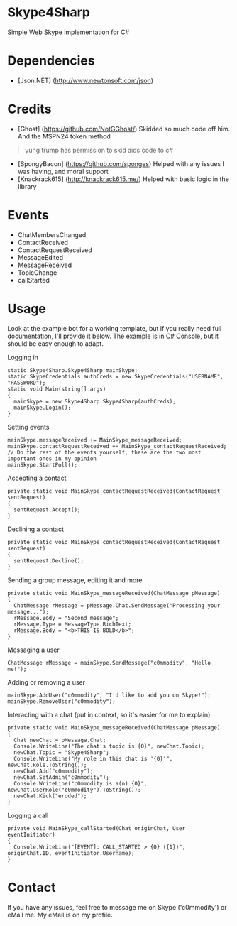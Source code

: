 # Skype4Sharp
Simple Web Skype implementation for C#
# Dependencies
- [Json.NET] (http://www.newtonsoft.com/json)

# Credits
- [Ghost] (https://github.com/NotGGhost/) Skidded so much code off him. And the MSPN24 token method

> yung trump has permission to skid aids code to c#

- [SpongyBacon] (https://github.com/sponges) Helped with any issues I was having, and moral support
- [Knackrack615] (http://knackrack615.me/) Helped with basic logic in the library

# Events
- ChatMembersChanged
- ContactReceived
- ContactRequestReceived
- MessageEdited
- MessageReceived
- TopicChange
- callStarted

# Usage
Look at the example bot for a working template, but if you really need full documentation, I'll provide it below.
The example is in C# Console, but it should be easy enough to adapt.

Logging in
```
static Skype4Sharp.Skype4Sharp mainSkype;
static SkypeCredentials authCreds = new SkypeCredentials("USERNAME", "PASSWORD");
static void Main(string[] args)
{
  mainSkype = new Skype4Sharp.Skype4Sharp(authCreds);
  mainSkype.Login();
}
```
Setting events
```
mainSkype.messageReceived += MainSkype_messageReceived;
mainSkype.contactRequestReceived += MainSkype_contactRequestReceived;
// Do the rest of the events yourself, these are the two most important ones in my opinion
mainSkype.StartPoll();
```
Accepting a contact
```
private static void MainSkype_contactRequestReceived(ContactRequest sentRequest)
{
  sentRequest.Accept();
}
```
Declining a contact
```
private static void MainSkype_contactRequestReceived(ContactRequest sentRequest)
{
  sentRequest.Decline();
}
```
Sending a group message, editing it and more
```
private static void MainSkype_messageReceived(ChatMessage pMessage)
{
  ChatMessage rMessage = pMessage.Chat.SendMessage("Processing your message...");
  rMessage.Body = "Second message";
  rMessage.Type = MessageType.RichText;
  rMessage.Body = "<b>THIS IS BOLD</b>";
}
```
Messaging a user
```
ChatMessage rMessage = mainSkype.SendMessage("c0mmodity", "Hello me!");
```
Adding or removing a user
```
mainSkype.AddUser("c0mmodity", "I'd like to add you on Skype!");
mainSkype.RemoveUser("c0mmodity");
```
Interacting with a chat (put in context, so it's easier for me to explain)
```
private static void MainSkype_messageReceived(ChatMessage pMessage)
{
  Chat newChat = pMessage.Chat;
  Console.WriteLine("The chat's topic is {0}", newChat.Topic);
  newChat.Topic = "Skype4Sharp";
  Console.WriteLine("My role in this chat is '{0}'", newChat.Role.ToString());
  newChat.Add("c0mmodity");
  newChat.SetAdmin("c0mmodity");
  Console.WriteLine("c0mmodity is a(n) {0}", newChat.UserRole("c0mmodity").ToString());
  newChat.Kick("eroded");
}
```
Logging a call
```
private void MainSkype_callStarted(Chat originChat, User eventInitiator)
{
  Console.WriteLine("[EVENT]: CALL_STARTED > {0} ({1})", originChat.ID, eventInitiator.Username);
}
```
# Contact
If you have any issues, feel free to message me on Skype ('c0mmodity') or eMail me. My eMail is on my profile.
